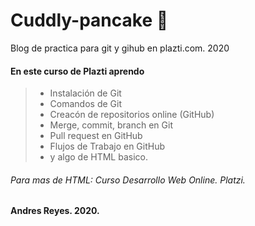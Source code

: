 # Cuddly-pancake 🥞
Blog de practica para git y gihub en plazti.com. 2020

#### En este curso de Plazti aprendo 
> - Instalación de Git
> - Comandos de Git
> - Creacón de repositorios online (GitHub)
> - Merge, commit, branch en Git
> - Pull request en GitHub
> - Flujos de Trabajo en GitHub
> - y algo de HTML basico.
######  *Para mas de HTML: Curso Desarrollo Web Online. Platzi.*

**Andres Reyes. 2020.**
